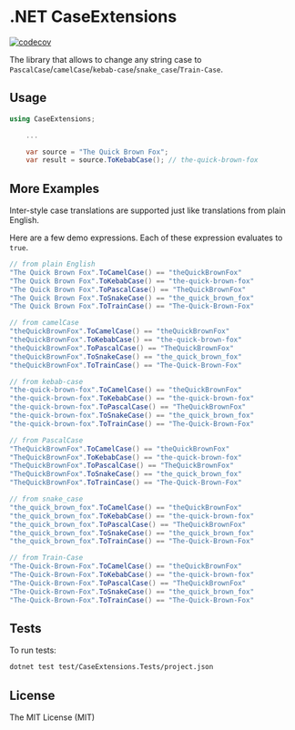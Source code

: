 # .NET CaseExtensions

[![codecov](https://codecov.io/gh/vad3x/case-extensions/branch/master/graph/badge.svg?token=XaDyFQOpKn)](https://codecov.io/gh/vad3x/case-extensions)

The library that allows to change any string case to `PascalCase`/`camelCase`/`kebab-case`/`snake_case`/`Train-Case`.

## Usage

```csharp
using CaseExtensions;

    ...

    var source = "The Quick Brown Fox";
    var result = source.ToKebabCase(); // the-quick-brown-fox
```

## More Examples

Inter-style case translations are supported just like translations from plain English.

Here are a few demo expressions. Each of these expression evaluates to `true`.

```csharp
// from plain English
"The Quick Brown Fox".ToCamelCase() == "theQuickBrownFox"
"The Quick Brown Fox".ToKebabCase() == "the-quick-brown-fox"
"The Quick Brown Fox".ToPascalCase() == "TheQuickBrownFox"
"The Quick Brown Fox".ToSnakeCase() == "the_quick_brown_fox"
"The Quick Brown Fox".ToTrainCase() == "The-Quick-Brown-Fox"

// from camelCase
"theQuickBrownFox".ToCamelCase() == "theQuickBrownFox"
"theQuickBrownFox".ToKebabCase() == "the-quick-brown-fox"
"theQuickBrownFox".ToPascalCase() == "TheQuickBrownFox"
"theQuickBrownFox".ToSnakeCase() == "the_quick_brown_fox"
"theQuickBrownFox".ToTrainCase() == "The-Quick-Brown-Fox"

// from kebab-case
"the-quick-brown-fox".ToCamelCase() == "theQuickBrownFox"
"the-quick-brown-fox".ToKebabCase() == "the-quick-brown-fox"
"the-quick-brown-fox".ToPascalCase() == "TheQuickBrownFox"
"the-quick-brown-fox".ToSnakeCase() == "the_quick_brown_fox"
"the-quick-brown-fox".ToTrainCase() == "The-Quick-Brown-Fox"

// from PascalCase
"TheQuickBrownFox".ToCamelCase() == "theQuickBrownFox"
"TheQuickBrownFox".ToKebabCase() == "the-quick-brown-fox"
"TheQuickBrownFox".ToPascalCase() == "TheQuickBrownFox"
"TheQuickBrownFox".ToSnakeCase() == "the_quick_brown_fox"
"TheQuickBrownFox".ToTrainCase() == "The-Quick-Brown-Fox"

// from snake_case
"the_quick_brown_fox".ToCamelCase() == "theQuickBrownFox"
"the_quick_brown_fox".ToKebabCase() == "the-quick-brown-fox"
"the_quick_brown_fox".ToPascalCase() == "TheQuickBrownFox"
"the_quick_brown_fox".ToSnakeCase() == "the_quick_brown_fox"
"the_quick_brown_fox".ToTrainCase() == "The-Quick-Brown-Fox"

// from Train-Case
"The-Quick-Brown-Fox".ToCamelCase() == "theQuickBrownFox"
"The-Quick-Brown-Fox".ToKebabCase() == "the-quick-brown-fox"
"The-Quick-Brown-Fox".ToPascalCase() == "TheQuickBrownFox"
"The-Quick-Brown-Fox".ToSnakeCase() == "the_quick_brown_fox"
"The-Quick-Brown-Fox".ToTrainCase() == "The-Quick-Brown-Fox"
```

## Tests

To run tests:

```sh
dotnet test test/CaseExtensions.Tests/project.json
```

## License

The MIT License (MIT)

